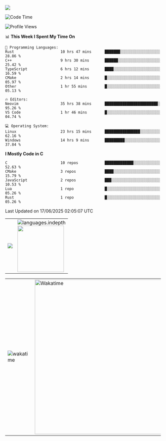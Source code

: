 <picture>
  <source
    srcset="https://github-readme-stats.vercel.app/api/wakatime?username=PongKJ&layout=compact&text_color=1f2328&bg_color=00000000&hide_border=true&hide_title=true"
    media="(prefers-color-scheme: light)"
  />
  <source
    srcset="https://github-readme-stats.vercel.app/api/wakatime?username=PongKJ&layout=compact&text_color=f0f6fc&bg_color=00000000&hide_border=true&hide_title=true"
    media="(prefers-color-scheme: dark)"
  />

  <img src="https://github-readme-stats.vercel.app/api/wakatime?username=PongKJ&layout=compact&text_color=f0f6fc&bg_color=00000000&hide_border=true&hide_title=true" />
</picture>
</td></tr>

<!--START_SECTION:waka-->
![Code Time](http://img.shields.io/badge/Code%20Time-334%20hrs%2057%20mins-blue)

![Profile Views](http://img.shields.io/badge/Profile%20Views-0-blue)

📊 **This Week I Spent My Time On** 

```text
💬 Programming Languages: 
Rust                     10 hrs 47 mins      ███████░░░░░░░░░░░░░░░░░░   28.86 % 
C++                      9 hrs 30 mins       ██████░░░░░░░░░░░░░░░░░░░   25.42 % 
TypeScript               6 hrs 12 mins       ████░░░░░░░░░░░░░░░░░░░░░   16.59 % 
CMake                    2 hrs 14 mins       █░░░░░░░░░░░░░░░░░░░░░░░░   05.97 % 
Other                    1 hr 55 mins        █░░░░░░░░░░░░░░░░░░░░░░░░   05.13 % 

🔥 Editors: 
Neovim                   35 hrs 38 mins      ████████████████████████░   95.26 % 
VS Code                  1 hr 46 mins        █░░░░░░░░░░░░░░░░░░░░░░░░   04.74 % 

💻 Operating System: 
Linux                    23 hrs 15 mins      ████████████████░░░░░░░░░   62.16 % 
Windows                  14 hrs 9 mins       █████████░░░░░░░░░░░░░░░░   37.84 % 
```

**I Mostly Code in C** 

```text
C                        10 repos            █████████████░░░░░░░░░░░░   52.63 % 
CMake                    3 repos             ████░░░░░░░░░░░░░░░░░░░░░   15.79 % 
JavaScript               2 repos             ███░░░░░░░░░░░░░░░░░░░░░░   10.53 % 
Lua                      1 repo              █░░░░░░░░░░░░░░░░░░░░░░░░   05.26 % 
Rust                     1 repo              █░░░░░░░░░░░░░░░░░░░░░░░░   05.26 % 
```




 Last Updated on 17/06/2025 02:05:07 UTC
<!--END_SECTION:waka-->

<table>
  <tr>
    <!-- metrics 基础资料 -->
    <td align="center">
      <img src="https://cdn.jsdelivr.net/gh/PongKJ/PongKJ/github-metrics/base.svg"/>
    </td>
    <!-- GitHub 数据统计 -->
    <td>
      <img src="https://cdn.jsdelivr.net/gh/PongKJ/PongKJ/github-metrics/languages.indepth.svg" alt="languages.indepth" />
      <br>
      <img height="150px" src="https://github-readme-stats-git-masterrstaa-rickstaa.vercel.app/api?username=PongKJ&hide_border=true&show_icons=true&include_all_commits=true&line_height=21&text_color=000&icon_color=000&theme=graywhite" />
    </td>
  </tr>
</table>

<!-- GitHub metrics 信息指标 -->
<div align="center">
  
<table>
    <td><img src="https://cdn.jsdelivr.net/gh/PongKJ/PongKJ/github-metrics/wakatime.svg" alt="wakatime" /></td>
    <td><img src="https://wakatime.com/share/@PongKJ/fb6b71c6-d171-495f-a7b4-eae1c915ea3c.svg" width="500" alt="Wakatime"/></td>
</table>
  
</div>
